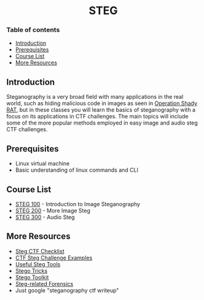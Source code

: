 <h1 align="center">STEG</h1>

### Table of contents

- [Introduction](#introduction)
- [Prerequisites](#prerequisites)
- [Course List](#course-list)
- [More Resources](#more-resources)

## Introduction
Steganography is a very broad field with many applications in the real world, such as hiding malicious code in images as seen in [Operation Shady RAT](https://www.darkreading.com/attacks-breaches/operation-shady-rat-attackers-employed-steganography/d/d-id/1136162), but in these classes you will learn the basics of steganography with a focus on its applications in CTF challenges. The main topics will include some of the more popular methods employed in easy image and audio steg CTF challenges.

## Prerequisites
- Linux virtual machine
- Basic understanding of linux commands and CLI

## Course List
- [STEG 100](https://github.com/ursusShooock/CTF-by-eldiablo/tree/main/Steg/STEG%20100) - Introduction to Image Steganography
- [STEG 200](https://github.com/ursusShooock/CTF-by-eldiablo/tree/main/Steg/STEG%20200) - More Image Steg 
- [STEG 300](https://github.com/ursusShooock/CTF-by-eldiablo/tree/main/Steg/STEG%20300) - Audio Steg

## More Resources
- [Steg CTF Checklist](https://fareedfauzi.gitbook.io/ctf-checklist-for-beginner/steganography)
- [CTF Steg Challenge Examples](https://medium.com/@FourOctets/ctf-tidbits-part-1-steganography-ea76cc526b40)
- [Useful Steg Tools](https://0xrick.github.io/lists/stego/)
- [Stego Tricks](https://book.hacktricks.xyz/stego/stego-tricks)
- [Stego Toolkit](https://github.com/DominicBreuker/stego-toolkit)
- [Steg-related Forensics](https://trailofbits.github.io/ctf/forensics/)
- Just google "steganography ctf writeup"